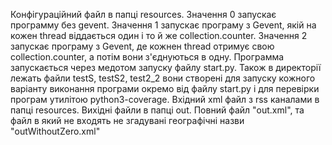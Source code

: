 Конфігураційний файл в папці resources. Значення 0 запускає программу без gevent. Значення 1 запускає програму з Gevent,
якій на кожен thread віддається один і то й же collection.counter. Значення 2 запускає програму з Gevent, де кожнен
thread отримує свою collection.counter, а потім вони з'єднуються в одну. Программа запускається через медотом запуску файлу
start.py. Також в директорії лежать файли testS, testS2, test2_2 вони створені для запуску кожного варіанту виконання програми
окремо від файлу start.py і для перевірки програм утилітою python3-coverage. Вхідний xml файл з rss каналами в папці resources.
Вихідні файли в папці out. Повний файл "out.xml", та файл в який не входять не згадувані географічні назви "outWithoutZero.xml"

